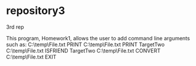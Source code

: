 # repository3
3rd rep

This program, Homework1, allows the user to add command line arguments such as: 
C:\\temp\\File.txt PRINT
C:\\temp\\File.txt PRINT TargetTwo
C:\\temp\\File.txt ISFRIEND TargetTwo
C:\\temp\\File.txt CONVERT
C:\\temp\\File.txt EXIT
